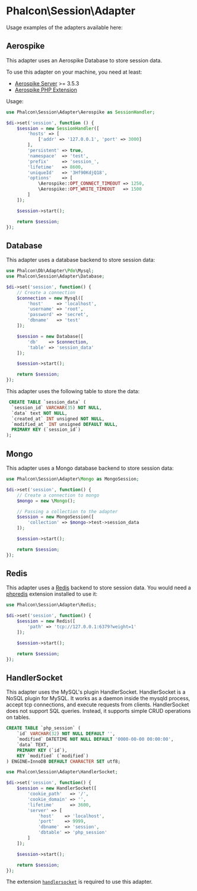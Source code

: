 # Phalcon\Session\Adapter

Usage examples of the adapters available here:

## Aerospike

This adapter uses an Aerospike Database to store session data.

To use this adapter on your machine, you need at least:

- [Aerospike Server][1] >= 3.5.3
- [Aerospike PHP Extension][2]

Usage:

```php
use Phalcon\Session\Adapter\Aerospike as SessionHandler;

$di->set('session', function () {
    $session = new SessionHandler([
        'hosts' => [
            ['addr' => '127.0.0.1', 'port' => 3000]
        ],
        'persistent' => true,
        'namespace'  => 'test',
        'prefix'     => 'session_',
        'lifetime'   => 8600,
        'uniqueId'   => '3Hf90KdjQ18',
        'options'    => [
            \Aerospike::OPT_CONNECT_TIMEOUT => 1250,
            \Aerospike::OPT_WRITE_TIMEOUT   => 1500
        ]
    ]);

    $session->start();

    return $session;
});
```


## Database

This adapter uses a database backend to store session data:

```php
use Phalcon\Db\Adapter\Pdo\Mysql;
use Phalcon\Session\Adapter\Database;

$di->set('session', function() {
    // Create a connection
    $connection = new Mysql([
        'host'     => 'localhost',
        'username' => 'root',
        'password' => 'secret',
        'dbname'   => 'test'
    ]);

    $session = new Database([
        'db'    => $connection,
        'table' => 'session_data'
    ]);

    $session->start();

    return $session;
});

```

This adapter uses the following table to store the data:

```sql
 CREATE TABLE `session_data` (
  `session_id` VARCHAR(35) NOT NULL,
  `data` text NOT NULL,
  `created_at` INT unsigned NOT NULL,
  `modified_at` INT unsigned DEFAULT NULL,
  PRIMARY KEY (`session_id`)
);
```

## Mongo

This adapter uses a Mongo database backend to store session data:

```php
use Phalcon\Session\Adapter\Mongo as MongoSession;

$di->set('session', function() {
    // Create a connection to mongo
    $mongo = new \Mongo();

    // Passing a collection to the adapter
    $session = new MongoSession([
        'collection' => $mongo->test->session_data
    ]);

    $session->start();

    return $session;
});

```

## Redis

This adapter uses a [Redis][2] backend to store session data.
You would need a [phpredis][4] extension installed to use it:

```php
use Phalcon\Session\Adapter\Redis;

$di->set('session', function() {
    $session = new Redis([
        'path' => 'tcp://127.0.0.1:6379?weight=1'
    ]);

    $session->start();

    return $session;
});

```

## HandlerSocket

This adapter uses the MySQL's plugin HandlerSocket. HandlerSocket is a NoSQL plugin for MySQL. It works as a daemon inside the
mysqld process, accept tcp connections, and execute requests from clients. HandlerSocket does not support SQL queries.
Instead, it supports simple CRUD operations on tables.

```sql
CREATE TABLE `php_session` (
    `id` VARCHAR(32) NOT NULL DEFAULT '',
    `modified` DATETIME NOT NULL DEFAULT '0000-00-00 00:00:00',
    `data` TEXT,
    PRIMARY KEY (`id`),
    KEY `modified` (`modified`)
) ENGINE=InnoDB DEFAULT CHARACTER SET utf8;
```

```php
use Phalcon\Session\Adapter\HandlerSocket;

$di->set('session', function() {
    $session = new HandlerSocket([
        'cookie_path'   => '/',
        'cookie_domain' => '',
        'lifetime'      => 3600,
        'server' => [
            'host'    => 'localhost',
            'port'    => 9999,
            'dbname'  => 'session',
            'dbtable' => 'php_session'
        ]
    ]);

    $session->start();

    return $session;
});

```

The extension [`handlersocket`][5] is required to use this adapter.

[1]: http://www.aerospike.com/
[2]: http://www.aerospike.com/docs/client/php/install/
[3]: http://redis.io
[4]: https://github.com/nicolasff/phpredis
[5]: https://github.com/kjdev/php-ext-handlersocketi
